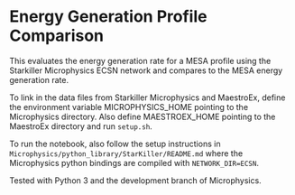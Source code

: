 # Energy Generation Profile Comparison

This evaluates the energy generation rate for a MESA profile using the
Starkiller Microphysics ECSN network and compares to the MESA energy
generation rate.

To link in the data files from Starkiller Microphysics and MaestroEx,
define the environment variable MICROPHYSICS_HOME pointing to the
Microphysics directory. Also define MAESTROEX_HOME pointing to the
MaestroEx directory and run `setup.sh`.

To run the notebook, also follow the setup instructions in
`Microphysics/python_library/StarKiller/README.md` where the
Microphysics python bindings are compiled with `NETWORK_DIR=ECSN`.

Tested with Python 3 and the development branch of Microphysics.
